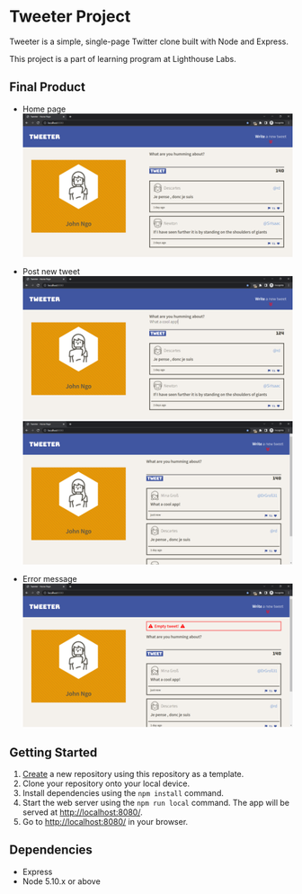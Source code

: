 # Tweeter Project

Tweeter is a simple, single-page Twitter clone built with Node and Express.

This project is a part of learning program at Lighthouse Labs.

## Final Product
- Home page
![Home page](https://github.com/john-ngo/tweeter/blob/master/screenshots/home-page.png)

- Post new tweet
![New tweet 1](https://github.com/john-ngo/tweeter/blob/master/screenshots/new-tweet-1.png)
![New tweet 2](https://github.com/john-ngo/tweeter/blob/master/screenshots/new-tweet-2.png)

- Error message
![Error](https://github.com/john-ngo/tweeter/blob/master/screenshots/error.png)

## Getting Started

1. [Create](https://docs.github.com/en/repositories/creating-and-managing-repositories/creating-a-repository-from-a-template) a new repository using this repository as a template.
2. Clone your repository onto your local device.
3. Install dependencies using the `npm install` command.
3. Start the web server using the `npm run local` command. The app will be served at <http://localhost:8080/>.
4. Go to <http://localhost:8080/> in your browser.

## Dependencies

- Express
- Node 5.10.x or above

